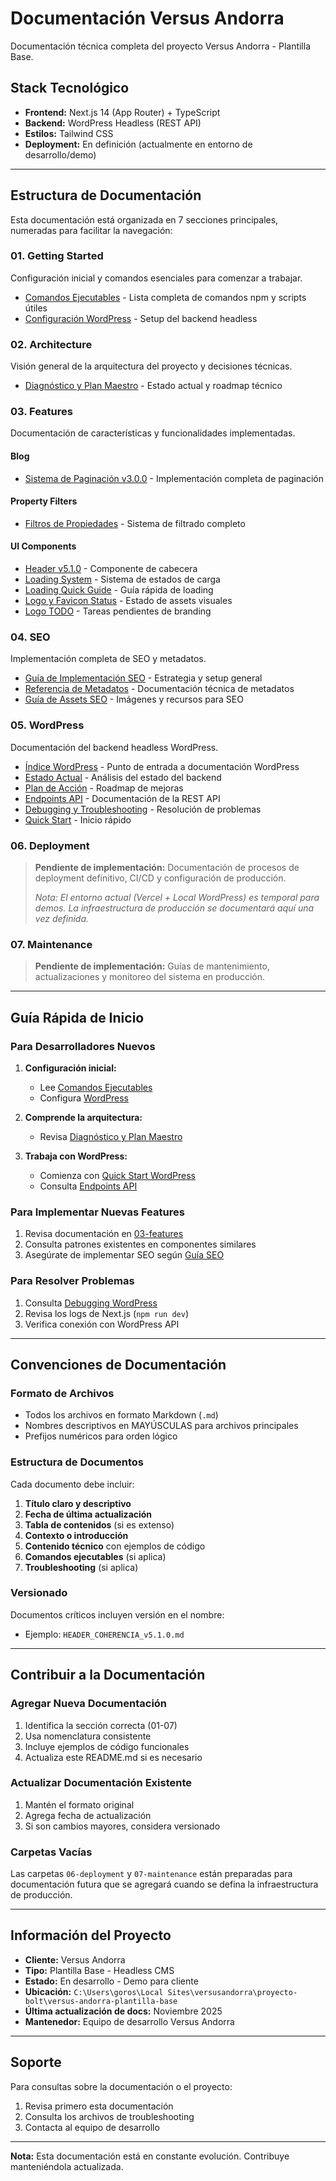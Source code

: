 # Documentación Versus Andorra

Documentación técnica completa del proyecto Versus Andorra - Plantilla Base.

## Stack Tecnológico

- **Frontend:** Next.js 14 (App Router) + TypeScript
- **Backend:** WordPress Headless (REST API)
- **Estilos:** Tailwind CSS
- **Deployment:** En definición (actualmente en entorno de desarrollo/demo)

---

## Estructura de Documentación

Esta documentación está organizada en 7 secciones principales, numeradas para facilitar la navegación:

### 01. Getting Started

Configuración inicial y comandos esenciales para comenzar a trabajar.

- [Comandos Ejecutables](./01-getting-started/01-COMANDOS-EJECUTABLES.md) - Lista completa de comandos npm y scripts útiles
- [Configuración WordPress](./01-getting-started/WORDPRESS_CONFIG.md) - Setup del backend headless

### 02. Architecture

Visión general de la arquitectura del proyecto y decisiones técnicas.

- [Diagnóstico y Plan Maestro](./02-architecture/00-DIAGNOSTICO-Y-PLAN-MAESTRO.md) - Estado actual y roadmap técnico

### 03. Features

Documentación de características y funcionalidades implementadas.

#### Blog
- [Sistema de Paginación v3.0.0](./03-features/blog/BLOG_PAGINACION_v3.0.0.md) - Implementación completa de paginación

#### Property Filters
- [Filtros de Propiedades](./03-features/property-filters/FILTROS_IMPLEMENTACION_COMPLETA.md) - Sistema de filtrado completo

#### UI Components
- [Header v5.1.0](./03-features/ui-components/HEADER_COHERENCIA_v5.1.0.md) - Componente de cabecera
- [Loading System](./03-features/ui-components/LOADING_SYSTEM_DOCUMENTATION.md) - Sistema de estados de carga
- [Loading Quick Guide](./03-features/ui-components/LOADING_QUICK_GUIDE.md) - Guía rápida de loading
- [Logo y Favicon Status](./03-features/ui-components/LOGO_FAVICON_STATUS.md) - Estado de assets visuales
- [Logo TODO](./03-features/ui-components/LOGO_TODO.md) - Tareas pendientes de branding

### 04. SEO

Implementación completa de SEO y metadatos.

- [Guía de Implementación SEO](./04-seo/SEO_IMPLEMENTATION_GUIDE.md) - Estrategia y setup general
- [Referencia de Metadatos](./04-seo/SEO_METADATA_REFERENCE.md) - Documentación técnica de metadatos
- [Guía de Assets SEO](./04-seo/SEO_ASSETS_GUIDE.md) - Imágenes y recursos para SEO

### 05. WordPress

Documentación del backend headless WordPress.

- [Índice WordPress](./05-wordpress/README.md) - Punto de entrada a documentación WordPress
- [Estado Actual](./05-wordpress/01-ESTADO-ACTUAL.md) - Análisis del estado del backend
- [Plan de Acción](./05-wordpress/02-PLAN-DE-ACCION.md) - Roadmap de mejoras
- [Endpoints API](./05-wordpress/03-ENDPOINTS-API.md) - Documentación de la REST API
- [Debugging y Troubleshooting](./05-wordpress/04-DEBUGGING-TROUBLESHOOTING.md) - Resolución de problemas
- [Quick Start](./05-wordpress/05-QUICK-START.md) - Inicio rápido

### 06. Deployment

> **Pendiente de implementación:** Documentación de procesos de deployment definitivo, CI/CD y configuración de producción.
>
> *Nota: El entorno actual (Vercel + Local WordPress) es temporal para demos. La infraestructura de producción se documentará aquí una vez definida.*

### 07. Maintenance

> **Pendiente de implementación:** Guías de mantenimiento, actualizaciones y monitoreo del sistema en producción.

---

## Guía Rápida de Inicio

### Para Desarrolladores Nuevos

1. **Configuración inicial:**
   - Lee [Comandos Ejecutables](./01-getting-started/01-COMANDOS-EJECUTABLES.md)
   - Configura [WordPress](./01-getting-started/WORDPRESS_CONFIG.md)

2. **Comprende la arquitectura:**
   - Revisa [Diagnóstico y Plan Maestro](./02-architecture/00-DIAGNOSTICO-Y-PLAN-MAESTRO.md)

3. **Trabaja con WordPress:**
   - Comienza con [Quick Start WordPress](./05-wordpress/05-QUICK-START.md)
   - Consulta [Endpoints API](./05-wordpress/03-ENDPOINTS-API.md)

### Para Implementar Nuevas Features

1. Revisa documentación en [03-features](./03-features/)
2. Consulta patrones existentes en componentes similares
3. Asegúrate de implementar SEO según [Guía SEO](./04-seo/SEO_IMPLEMENTATION_GUIDE.md)

### Para Resolver Problemas

1. Consulta [Debugging WordPress](./05-wordpress/04-DEBUGGING-TROUBLESHOOTING.md)
2. Revisa los logs de Next.js (`npm run dev`)
3. Verifica conexión con WordPress API

---

## Convenciones de Documentación

### Formato de Archivos

- Todos los archivos en formato Markdown (`.md`)
- Nombres descriptivos en MAYÚSCULAS para archivos principales
- Prefijos numéricos para orden lógico

### Estructura de Documentos

Cada documento debe incluir:

1. **Título claro y descriptivo**
2. **Fecha de última actualización**
3. **Tabla de contenidos** (si es extenso)
4. **Contexto o introducción**
5. **Contenido técnico** con ejemplos de código
6. **Comandos ejecutables** (si aplica)
7. **Troubleshooting** (si aplica)

### Versionado

Documentos críticos incluyen versión en el nombre:
- Ejemplo: `HEADER_COHERENCIA_v5.1.0.md`

---

## Contribuir a la Documentación

### Agregar Nueva Documentación

1. Identifica la sección correcta (01-07)
2. Usa nomenclatura consistente
3. Incluye ejemplos de código funcionales
4. Actualiza este README.md si es necesario

### Actualizar Documentación Existente

1. Mantén el formato original
2. Agrega fecha de actualización
3. Si son cambios mayores, considera versionado

### Carpetas Vacías

Las carpetas `06-deployment` y `07-maintenance` están preparadas para documentación futura que se agregará cuando se defina la infraestructura de producción.

---

## Información del Proyecto

- **Cliente:** Versus Andorra
- **Tipo:** Plantilla Base - Headless CMS
- **Estado:** En desarrollo - Demo para cliente
- **Ubicación:** `C:\Users\goros\Local Sites\versusandorra\proyecto-bolt\versus-andorra-plantilla-base`
- **Última actualización de docs:** Noviembre 2025
- **Mantenedor:** Equipo de desarrollo Versus Andorra

---

## Soporte

Para consultas sobre la documentación o el proyecto:

1. Revisa primero esta documentación
2. Consulta los archivos de troubleshooting
3. Contacta al equipo de desarrollo

---

**Nota:** Esta documentación está en constante evolución. Contribuye manteniéndola actualizada.
